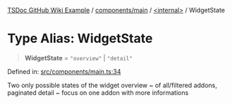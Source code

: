 [TSDoc GitHub Wiki Example](../wiki/modules) / [components/main](../wiki/components.main) / [\<internal\>](../wiki/components.main.%3Cinternal%3E) / WidgetState

# Type Alias: WidgetState

> **WidgetState** = `"overview"` \| `"detail"`

Defined in: [src/components/main.ts:34](https://github.com/Lukuky/ABRA-Flexi-addons-widget/blob/6c1373686e834f4b8500601992bff3922309da30/src/components/main.ts#L34)

Two only possible states of the widget
overview ~ of all/filtered addons, paginated
detail ~ focus on one addon with more informations
